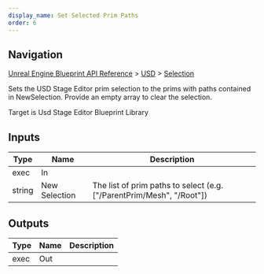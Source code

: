 ```yaml
---
display_name: Set Selected Prim Paths
order: 6
---
```

## Navigation

[Unreal Engine Blueprint API Reference](https://dev.epicgames.com/documentation/en-us/unreal-engine/BlueprintAPI) > [USD](https://dev.epicgames.com/documentation/en-us/unreal-engine/BlueprintAPI/USD) > [Selection](https://dev.epicgames.com/documentation/en-us/unreal-engine/BlueprintAPI/USD/Selection)

Sets the USD Stage Editor prim selection to the prims with paths contained in NewSelection.
Provide an empty array to clear the selection.

Target is Usd Stage Editor Blueprint Library

## Inputs

| Type | Name | Description |
| --- | --- | --- |
| exec | In |  |
| string | New Selection | The list of prim paths to select (e.g. \["/ParentPrim/Mesh", "/Root"\]) |

## Outputs

| Type | Name | Description |
| --- | --- | --- |
| exec | Out |  |
